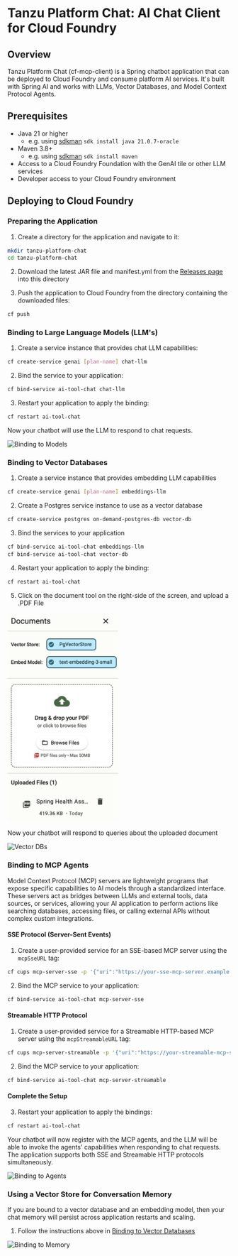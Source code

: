 # Tanzu Platform Chat: AI Chat Client for Cloud Foundry

## Overview

Tanzu Platform Chat (cf-mcp-client) is a Spring chatbot application that can be deployed to Cloud Foundry and consume platform AI services. It's built with Spring AI and works with LLMs, Vector Databases, and Model Context Protocol Agents.

## Prerequisites

- Java 21 or higher
  - e.g. using [sdkman](https://sdkman.io/) `sdk install java 21.0.7-oracle`
- Maven 3.8+
  - e.g. using [sdkman](https://sdkman.io/) `sdk install maven`
- Access to a Cloud Foundry Foundation with the GenAI tile or other LLM services
- Developer access to your Cloud Foundry environment

## Deploying to Cloud Foundry

### Preparing the Application

1. Create a directory for the application and navigate to it:

```bash
mkdir tanzu-platform-chat
cd tanzu-platform-chat
```

2. Download the latest JAR file and manifest.yml from the [Releases page](https://github.com/cpage-pivotal/cf-mcp-client/releases) into this directory

3. Push the application to Cloud Foundry from the directory containing the downloaded files:

```bash
cf push
```

### Binding to Large Language Models (LLM's)

1. Create a service instance that provides chat LLM capabilities:

```bash
cf create-service genai [plan-name] chat-llm
```

2. Bind the service to your application:

```bash
cf bind-service ai-tool-chat chat-llm
```

3. Restart your application to apply the binding:

```bash
cf restart ai-tool-chat
```

Now your chatbot will use the LLM to respond to chat requests.

![Binding to Models](images/cf-models.png)

### Binding to Vector Databases

1. Create a service instance that provides embedding LLM capabilities

```bash
cf create-service genai [plan-name] embeddings-llm 
```

2. Create a Postgres service instance to use as a vector database

```bash
cf create-service postgres on-demand-postgres-db vector-db
```

3. Bind the services to your application

```bash
cf bind-service ai-tool-chat embeddings-llm 
cf bind-service ai-tool-chat vector-db
```

4. Restart your application to apply the binding:

```bash
cf restart ai-tool-chat
```

5. Click on the document tool on the right-side of the screen, and upload a .PDF File
<p> <img src="images/uploads.png" alt="Upload File" width="250"> </p>

Now your chatbot will respond to queries about the uploaded document

![Vector DBs](images/cf-vector-dbs.png)

### Binding to MCP Agents

Model Context Protocol (MCP) servers are lightweight programs that expose specific capabilities to AI models through a standardized interface. These servers act as bridges between LLMs and external tools, data sources, or services, allowing your AI application to perform actions like searching databases, accessing files, or calling external APIs without complex custom integrations.

#### SSE Protocol (Server-Sent Events)

1. Create a user-provided service for an SSE-based MCP server using the `mcpSseURL` tag:

```bash
cf cups mcp-server-sse -p '{"uri":"https://your-sse-mcp-server.example.com"}' -t "mcpSseURL"
```

2. Bind the MCP service to your application:

```bash
cf bind-service ai-tool-chat mcp-server-sse
```

#### Streamable HTTP Protocol

1. Create a user-provided service for a Streamable HTTP-based MCP server using the `mcpStreamableURL` tag:

```bash
cf cups mcp-server-streamable -p '{"uri":"https://your-streamable-mcp-server.example.com"}' -t "mcpStreamableURL"
```

2. Bind the MCP service to your application:

```bash
cf bind-service ai-tool-chat mcp-server-streamable
```

#### Complete the Setup

3. Restart your application to apply the bindings:

```bash
cf restart ai-tool-chat
```

Your chatbot will now register with the MCP agents, and the LLM will be able to invoke the agents' capabilities when responding to chat requests. The application supports both SSE and Streamable HTTP protocols simultaneously.

![Binding to Agents](images/cf-agents.png)

### Using a Vector Store for Conversation Memory

If you are bound to a vector database and an embedding model, then your chat memory will persist across application restarts and scaling.

1. Follow the instructions above in [Binding to Vector Databases](#binding-to-vector-databases)

![Binding to Memory](images/cf-memory.png)

